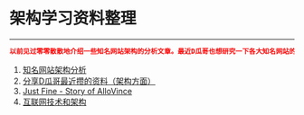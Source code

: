 # 架构学习资料整理

---

```json
以前见过零零散散地介绍一些知名网站架构的分析文章。最近D瓜哥也想研究一下各大知名网站的架构。所以，就搜集了一下这方面资料。限于时间问题，这篇文章分享的文章并没有都看完，所以不保证所有文章的质量。另外，如果有朋友发现更好的文章，欢迎留言告知。再补充进来。
```

1. [知名网站架构分析](http://colobu.com/2015/07/21/Architecture-2013/)
2. [分享D瓜哥最近攒的资料（架构方面）](http://www.diguage.com/archives/41.html)
3. [Just Fine - Story of AlloVince](http://avnpc.com/)
4. [互联网技术和架构](http://blog.eood.cn/)
